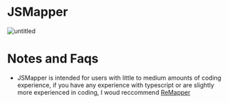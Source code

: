 # JSMapper
![untitled](https://user-images.githubusercontent.com/111317032/212550210-99e92ce4-ef56-4a60-85f5-05ae330e8d9c.png)

# Notes and Faqs
* JSMapper is intended for users with little to medium amounts of coding experience, if you have any experience with typescript or are slightly more experienced in coding, I woud reccommend [ReMapper](https://github.com/swifter1243/remapper)
